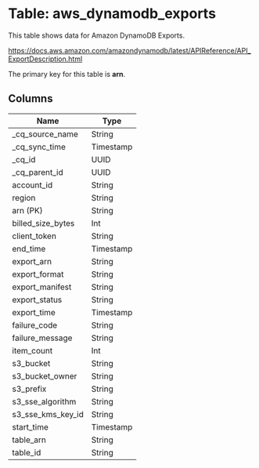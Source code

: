 # Table: aws_dynamodb_exports

This table shows data for Amazon DynamoDB Exports.

https://docs.aws.amazon.com/amazondynamodb/latest/APIReference/API_ExportDescription.html

The primary key for this table is **arn**.

## Columns

| Name          | Type          |
| ------------- | ------------- |
|_cq_source_name|String|
|_cq_sync_time|Timestamp|
|_cq_id|UUID|
|_cq_parent_id|UUID|
|account_id|String|
|region|String|
|arn (PK)|String|
|billed_size_bytes|Int|
|client_token|String|
|end_time|Timestamp|
|export_arn|String|
|export_format|String|
|export_manifest|String|
|export_status|String|
|export_time|Timestamp|
|failure_code|String|
|failure_message|String|
|item_count|Int|
|s3_bucket|String|
|s3_bucket_owner|String|
|s3_prefix|String|
|s3_sse_algorithm|String|
|s3_sse_kms_key_id|String|
|start_time|Timestamp|
|table_arn|String|
|table_id|String|